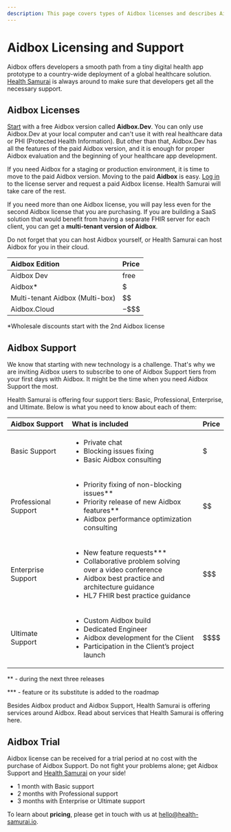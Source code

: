 ```yaml
---
description: This page covers types of Aidbox licenses and describes Aidbox Support tiers.
---
```


# Aidbox Licensing and Support

Aidbox offers developers a smooth path from a tiny digital health app prototype to a country-wide deployment of a global healthcare solution. [Health Samurai](https://www.health-samurai.io/) is always around to make sure that developers get all the necessary support.

## Aidbox Licenses

[Start](https://docs.aidbox.app/installation/setup-aidbox.dev) with a free Aidbox version called **Aidbox.Dev**. You can only use Aidbox.Dev at your local computer and can't use it with real healthcare data or PHI \(Protected Health Information\). But other than that, Aidbox.Dev has all the features of the paid Aidbox version, and it is enough for proper Aidbox evaluation and the beginning of your healthcare app development.

If you need Aidbox for a staging or production environment, it is time to move to the paid Aidbox version. Moving to the paid **Aidbox** is easy. [Log in](https://license-ui.aidbox.app/) to the license server and request a paid Aidbox license. Health Samurai will take care of the rest.

If you need more than one Aidbox license, you will pay less even for the second Aidbox license that you are purchasing. If you are building a SaaS solution that would benefit from having a separate FHIR server for each client, you can get a **multi-tenant version of Aidbox**.

Do not forget that you can host Aidbox yourself, or Health Samurai can host Aidbox for you in their cloud.

| **Aidbox Edition** | **Price** |
| :--- | :--- |
| Aidbox Dev | free |
| Aidbox\* | $ |
| Multi-tenant Aidbox \(Multi-box\) | $$ |
| Aidbox.Cloud | $-$$$$ |

\*Wholesale discounts start with the 2nd Aidbox license

## Aidbox Support

We know that starting with new technology is a challenge. That's why we are inviting Aidbox users to subscribe to one of Aidbox Support tiers from your first days with Aidbox. It might be the time when you need Aidbox Support the most.

Health Samurai is offering four support tiers: Basic, Professional, Enterprise, and Ultimate. Below is what you need to know about each of them:  


<table>
  <thead>
    <tr>
      <th style="text-align:left"><b>Aidbox Support</b>
      </th>
      <th style="text-align:left"><b>What is included</b>
      </th>
      <th style="text-align:left"><b>Price</b>
      </th>
    </tr>
  </thead>
  <tbody>
    <tr>
      <td style="text-align:left">Basic Support</td>
      <td style="text-align:left">
        <ul>
          <li>Private chat</li>
          <li>Blocking issues fixing</li>
          <li>Basic Aidbox consulting</li>
        </ul>
      </td>
      <td style="text-align:left">$</td>
    </tr>
    <tr>
      <td style="text-align:left">Professional Support</td>
      <td style="text-align:left">
        <ul>
          <li>Priority fixing of non-blocking issues**</li>
          <li>Priority release of new Aidbox features**</li>
          <li>Aidbox performance optimization consulting</li>
        </ul>
      </td>
      <td style="text-align:left">$$</td>
    </tr>
    <tr>
      <td style="text-align:left">Enterprise Support</td>
      <td style="text-align:left">
        <ul>
          <li>New feature requests***</li>
          <li>Collaborative problem solving over a video conference</li>
          <li>Aidbox best practice and architecture guidance</li>
          <li>HL7 FHIR best practice guidance</li>
        </ul>
      </td>
      <td style="text-align:left">$$$</td>
    </tr>
    <tr>
      <td style="text-align:left">Ultimate Support</td>
      <td style="text-align:left">
        <ul>
          <li>Custom Aidbox build</li>
          <li>Dedicated Engineer</li>
          <li>Aidbox development for the Client</li>
          <li>Participation in the Client&#x2019;s project launch</li>
        </ul>
      </td>
      <td style="text-align:left">$$$$</td>
    </tr>
  </tbody>
</table>

\*\* - during the next three releases

\*\*\* - feature or its substitute is added to the roadmap

Besides Aidbox product and Aidbox Support, Health Samurai is offering services around Aidbox. Read about services that Health Samurai is offering here.

## Aidbox Trial

Aidbox license can be received for a trial period at no cost with the purchase of Aidbox Support. Do not fight your problems alone; get Aidbox Support and [Health Samurai](https://www.health-samurai.io/) on your side!

* 1 month with Basic support
* 2 months with Professional support
* 3 months with Enterprise or Ultimate support

To learn about **pricing**, please get in touch with us at [hello@health-samurai.io](mailto:hello@health-samurai.io).

